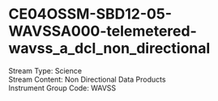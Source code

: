 # CE04OSSM-SBD12-05-WAVSSA000-telemetered-wavss_a_dcl_non_directional

Stream Type: Science<br>
Stream Content: Non Directional Data Products<br>
Instrument Group Code: WAVSS<br>
